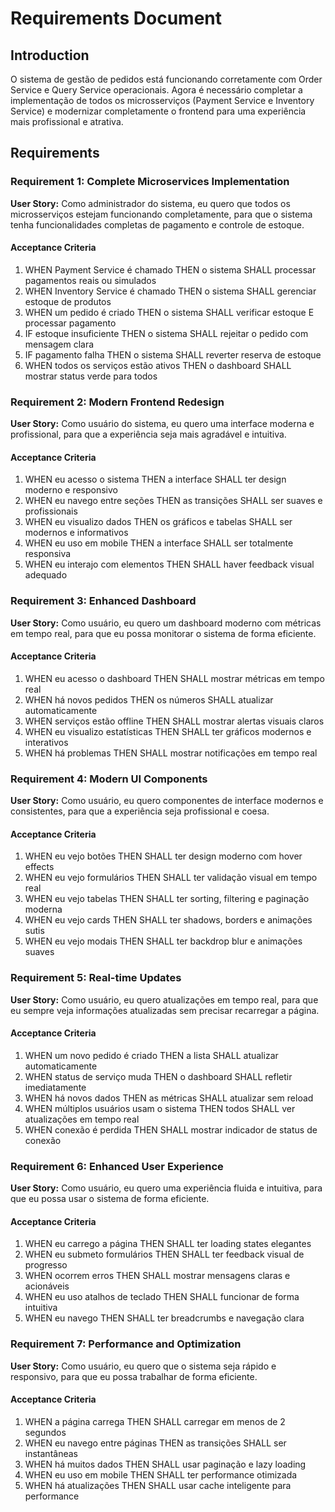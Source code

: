 # Requirements Document

## Introduction

O sistema de gestão de pedidos está funcionando corretamente com Order Service e Query Service operacionais. Agora é necessário completar a implementação de todos os microsserviços (Payment Service e Inventory Service) e modernizar completamente o frontend para uma experiência mais profissional e atrativa.

## Requirements

### Requirement 1: Complete Microservices Implementation

**User Story:** Como administrador do sistema, eu quero que todos os microsserviços estejam funcionando completamente, para que o sistema tenha funcionalidades completas de pagamento e controle de estoque.

#### Acceptance Criteria

1. WHEN Payment Service é chamado THEN o sistema SHALL processar pagamentos reais ou simulados
2. WHEN Inventory Service é chamado THEN o sistema SHALL gerenciar estoque de produtos
3. WHEN um pedido é criado THEN o sistema SHALL verificar estoque E processar pagamento
4. IF estoque insuficiente THEN o sistema SHALL rejeitar o pedido com mensagem clara
5. IF pagamento falha THEN o sistema SHALL reverter reserva de estoque
6. WHEN todos os serviços estão ativos THEN o dashboard SHALL mostrar status verde para todos

### Requirement 2: Modern Frontend Redesign

**User Story:** Como usuário do sistema, eu quero uma interface moderna e profissional, para que a experiência seja mais agradável e intuitiva.

#### Acceptance Criteria

1. WHEN eu acesso o sistema THEN a interface SHALL ter design moderno e responsivo
2. WHEN eu navego entre seções THEN as transições SHALL ser suaves e profissionais
3. WHEN eu visualizo dados THEN os gráficos e tabelas SHALL ser modernos e informativos
4. WHEN eu uso em mobile THEN a interface SHALL ser totalmente responsiva
5. WHEN eu interajo com elementos THEN SHALL haver feedback visual adequado

### Requirement 3: Enhanced Dashboard

**User Story:** Como usuário, eu quero um dashboard moderno com métricas em tempo real, para que eu possa monitorar o sistema de forma eficiente.

#### Acceptance Criteria

1. WHEN eu acesso o dashboard THEN SHALL mostrar métricas em tempo real
2. WHEN há novos pedidos THEN os números SHALL atualizar automaticamente
3. WHEN serviços estão offline THEN SHALL mostrar alertas visuais claros
4. WHEN eu visualizo estatísticas THEN SHALL ter gráficos modernos e interativos
5. WHEN há problemas THEN SHALL mostrar notificações em tempo real

### Requirement 4: Modern UI Components

**User Story:** Como usuário, eu quero componentes de interface modernos e consistentes, para que a experiência seja profissional e coesa.

#### Acceptance Criteria

1. WHEN eu vejo botões THEN SHALL ter design moderno com hover effects
2. WHEN eu vejo formulários THEN SHALL ter validação visual em tempo real
3. WHEN eu vejo tabelas THEN SHALL ter sorting, filtering e paginação moderna
4. WHEN eu vejo cards THEN SHALL ter shadows, borders e animações sutis
5. WHEN eu vejo modais THEN SHALL ter backdrop blur e animações suaves

### Requirement 5: Real-time Updates

**User Story:** Como usuário, eu quero atualizações em tempo real, para que eu sempre veja informações atualizadas sem precisar recarregar a página.

#### Acceptance Criteria

1. WHEN um novo pedido é criado THEN a lista SHALL atualizar automaticamente
2. WHEN status de serviço muda THEN o dashboard SHALL refletir imediatamente
3. WHEN há novos dados THEN as métricas SHALL atualizar sem reload
4. WHEN múltiplos usuários usam o sistema THEN todos SHALL ver atualizações em tempo real
5. WHEN conexão é perdida THEN SHALL mostrar indicador de status de conexão

### Requirement 6: Enhanced User Experience

**User Story:** Como usuário, eu quero uma experiência fluida e intuitiva, para que eu possa usar o sistema de forma eficiente.

#### Acceptance Criteria

1. WHEN eu carrego a página THEN SHALL ter loading states elegantes
2. WHEN eu submeto formulários THEN SHALL ter feedback visual de progresso
3. WHEN ocorrem erros THEN SHALL mostrar mensagens claras e acionáveis
4. WHEN eu uso atalhos de teclado THEN SHALL funcionar de forma intuitiva
5. WHEN eu navego THEN SHALL ter breadcrumbs e navegação clara

### Requirement 7: Performance and Optimization

**User Story:** Como usuário, eu quero que o sistema seja rápido e responsivo, para que eu possa trabalhar de forma eficiente.

#### Acceptance Criteria

1. WHEN a página carrega THEN SHALL carregar em menos de 2 segundos
2. WHEN eu navego entre páginas THEN as transições SHALL ser instantâneas
3. WHEN há muitos dados THEN SHALL usar paginação e lazy loading
4. WHEN eu uso em mobile THEN SHALL ter performance otimizada
5. WHEN há atualizações THEN SHALL usar cache inteligente para performance